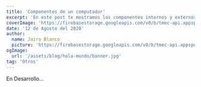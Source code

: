 ```yaml
---
title: 'Componentes de un computador'
excerpt: 'En este post te mostramos los componentes internos y externos que conforman un computador.'
coverImage: 'https://firebasestorage.googleapis.com/v0/b/tmec-api.appspot.com/o/images%2Fcomponentes-de-una-pc%2Fteclado.jpg?alt=media&token=126bdf9b-0337-4843-b112-f21cefe92f51'
date: '12 de Agosto del 2020'
author:
  name: Jairo Blanco
  picture: 'https://firebasestorage.googleapis.com/v0/b/tmec-api.appspot.com/o/jmGlZffY_400x400.jpg?alt=media&token=64e638e3-57c1-4d7d-83e0-7ee87a1726fa'
ogImage:
  url: '/assets/blog/hola-mundo/banner.jpg'
tag: 'Otros'
---
```



<!-- ### Componentes Internos

* Fuente de poder
* Procesador
* Memorias RAM
* Disco duro
* Targeta de vídeo
* Targeta de sonido
* Tarjeta madre
* Ventiladores

### Componentes Externos

* Monitor
* Mouse
* Teclado
* Bocinas -->

<div class="mt mb center">
  En Desarrollo...
</div>